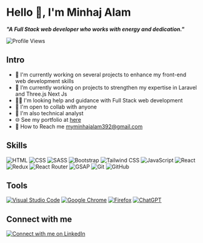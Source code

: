  # Hello 👋, I'm Minhaj Alam

***"A Full Stack web developer who works with energy and dedication."***

![Profile Views](https://komarev.com/ghpvc/?username=grimwebdeveloper&color=brightgreen&style=for-the-badge&label=Profile+Views)

## Intro

- 🤵 I'm currently working on several projects to enhance my front-end web development skills
- 🧠 I’m currently working on projects to strengthen my expertise in Laravel and Three.js Next Js
- 👩‍🏫 I'm looking help and guidance with Full Stack web development
- 🤝 I'm open to collab with anyone
- 🐂 I'm also technical analyst
- 🌐 See my portfolio at [here](https://grimwebdeveloper.github.io/Portfolio/)
- 📧 How to Reach me [myminhajalam392@gmail.com](mailto:myminhajalam392@gmail.com)
<!-- - 🌐 See my portfolio at [sharifiqbaljamil.dev](https://sharifiqbaljamil.dev) -->
<!-- - 🌐 See my website at [sharifiqbaljamil.com](https://sharifiqbaljamil.com) -->

## Skills

![HTML](https://img.shields.io/badge/-HTML-E34F26?style=for-the-badge&logo=html5&logoColor=white)
![CSS](https://img.shields.io/badge/-CSS-1572B6?style=for-the-badge&logo=css3&logoColor=white)
![SASS](https://img.shields.io/badge/-SASS-CC6699?style=for-the-badge&logo=sass&logoColor=white)
![Bootstrap](https://img.shields.io/badge/-Bootstrap-563D7C?style=for-the-badge&logo=bootstrap&logoColor=white)
![Tailwind CSS](https://img.shields.io/badge/-Tailwind_CSS-38B2AC?style=for-the-badge&logo=tailwind-css&logoColor=white)
![JavaScript](https://img.shields.io/badge/-JavaScript-F7DF1E?style=for-the-badge&logo=javascript&logoColor=black)
![React](https://img.shields.io/badge/-React-61DAFB?style=for-the-badge&logo=react&logoColor=white)
![Redux](https://img.shields.io/badge/-Redux-764ABC?style=for-the-badge&logo=redux&logoColor=white)
![React Router](https://img.shields.io/badge/-React_Router-CA4245?style=for-the-badge&logo=react-router&logoColor=white)
![GSAP](https://img.shields.io/badge/-GSAP-88CE02?style=for-the-badge&logo=greensock&logoColor=white)
![Git](https://img.shields.io/badge/-Git-F05032?style=for-the-badge&logo=git&logoColor=white)
![GitHub](https://img.shields.io/badge/-GitHub-181717?style=for-the-badge&logo=github&logoColor=white)
<!-- ![AJAX](https://img.shields.io/badge/-AJAX-0064A5?style=for-the-badge&logo=ajax&logoColor=white) -->
<!-- ![JSON](https://img.shields.io/badge/-JSON-000000?style=for-the-badge&logo=json&logoColor=white) -->

## Tools

[![Visual Studio Code](https://img.shields.io/badge/Visual%20Studio%20Code-0078d7.svg?style=for-the-badge&logo=visual-studio-code&logoColor=white)](https://img.shields.io/badge/Visual%20Studio%20Code-0078d7.svg?style=for-the-badge&logo=visual-studio-code&logoColor=white)
[![Google Chrome](https://img.shields.io/badge/Google%20Chrome-4285F4?style=for-the-badge&logo=GoogleChrome&logoColor=white)](https://img.shields.io/badge/Google%20Chrome-4285F4?style=for-the-badge&logo=GoogleChrome&logoColor=white)
[![Firefox](https://img.shields.io/badge/Firefox-FF7139?style=for-the-badge&logo=Firefox&logoColor=white)](https://img.shields.io/badge/Firefox-FF7139?style=for-the-badge&logo=Firefox&logoColor=white)
[![ChatGPT](https://img.shields.io/badge/chatGPT-74aa9c?style=for-the-badge&logo=openai&logoColor=white)](https://img.shields.io/badge/chatGPT-74aa9c?style=for-the-badge&logo=openai&logoColor=white)

## Connect with me

[![Connect with me on LinkedIn](https://img.shields.io/badge/LinkedIn-Connect-blue?style=for-the-badge&logo=linkedin)](https://linkedin.com/in/grimwebdeveloper/)
